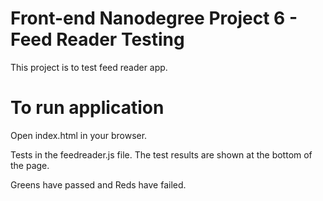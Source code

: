 # Front-end Nanodegree Project 6 - Feed Reader Testing

This project is to test feed reader app.

# To run application

Open index.html in your browser. 

Tests in the feedreader.js file. The test results are shown at the bottom of the page.

Greens have passed and Reds have failed.
